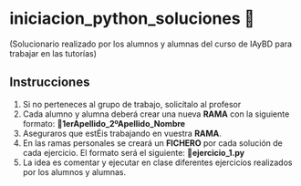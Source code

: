 # **iniciacion_python_soluciones** 🤔
(Solucionario realizado por los alumnos y alumnas del curso de IAyBD para trabajar en las tutorías)
## **Instrucciones**  
1. Si no perteneces al grupo de trabajo, solicítalo al profesor
2. Cada alumno y alumna deberá crear una nueva **RAMA** con la siguiente formato: 📝**1erApellido_2ºApellido_Nombre**
3. Aseguraros que estÉis trabajando en vuestra **RAMA**.
4. En las ramas personales se creará un **FICHERO** por cada solución de cada ejercicio. El formato será el siguiente: 📝**ejercicio_1.py**
5. La idea es comentar y ejecutar en clase diferentes ejercicios realizados por los alumnos y alumnas.
